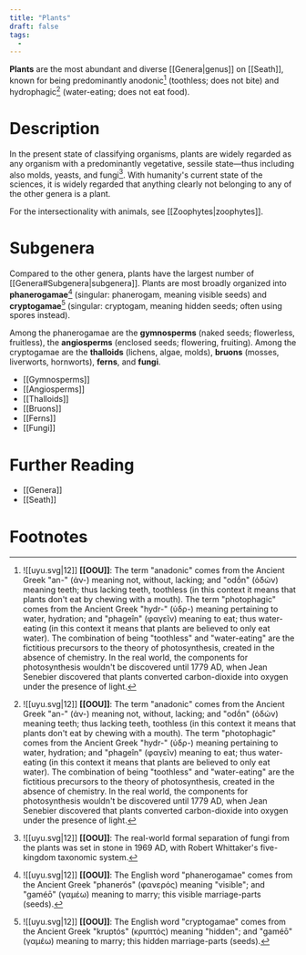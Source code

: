 ```yaml
---
title: "Plants"
draft: false
tags:
  - 
---
```


**Plants** are the most abundant and diverse [[Genera|genus]] on [[Seath]], known for being predominantly anodonic[^photo] (toothless; does not bite) and hydrophagic[^photo] (water-eating; does not eat food).

# Description
In the present state of classifying organisms, plants are widely regarded as any organism with a predominantly vegetative, sessile state—thus including also molds, yeasts, and fungi[^fungi]. With humanity's current state of the sciences, it is widely regarded that anything clearly not belonging to any of the other genera is a plant. 

For the intersectionality with animals, see [[Zoophytes|zoophytes]].

# Subgenera
Compared to the other genera, plants have the largest number of [[Genera#Subgenera|subgenera]]. Plants are most broadly organized into **phanerogamae**[^phng] (singular: phanerogam, meaning visible seeds) and **cryptogamae**[^cptg] (singular: cryptogam, meaning hidden seeds; often using spores instead).

Among the phanerogamae are the **gymnosperms** (naked seeds; flowerless, fruitless), the **angiosperms** (enclosed seeds; flowering, fruiting). Among the cryptogamae are the **thalloids** (lichens, algae, molds), **bruons** (mosses, liverworts, hornworts), **ferns**, and **fungi**.

- [[Gymnosperms]]
- [[Angiosperms]]
- [[Thalloids]]
- [[Bruons]]
- [[Ferns]]
- [[Fungi]]

# Further Reading
- [[Genera]]
- [[Seath]]

# Footnotes
[^photo]:![[uyu.svg|12]] **[[OOU]]**: The term "anadonic" comes from the Ancient Greek "an-" (ἀν-) meaning not, without, lacking; and "odṓn" (ὀδών) meaning teeth; thus lacking teeth, toothless (in this context it means that plants don't eat by chewing with a mouth). The term "photophagic" comes from the Ancient Greek "hydr-" (ὑδρ-) meaning pertaining to water, hydration; and "phageîn" (φαγεῖν) meaning to eat; thus water-eating (in this context it means that plants are believed to only eat water). The combination of being "toothless" and "water-eating" are the fictitious precursors to the theory of photosynthesis, created in the absence of chemistry. In the real world, the components for photosynthesis wouldn't be discovered until 1779 AD, when Jean Senebier discovered that plants converted carbon-dioxide into oxygen under the presence of light.

[^fungi]: ![[uyu.svg|12]] **[[OOU]]**: The real-world formal separation of fungi from the plants was set in stone in 1969 AD, with Robert Whittaker's five-kingdom taxonomic system.

[^phng]: ![[uyu.svg|12]] **[[OOU]]**:  The English word "phanerogamae" comes from the Ancient Greek "phanerós" (φανερός) meaning "visible"; and "gaméō" (γαμέω) meaning to marry; this visible marriage-parts (seeds).

[^cptg]: ![[uyu.svg|12]] **[[OOU]]**:  The English word "cryptogamae" comes from the Ancient Greek "kruptós" (κρυπτός) meaning "hidden"; and "gaméō" (γαμέω) meaning to marry; this hidden marriage-parts (seeds).

